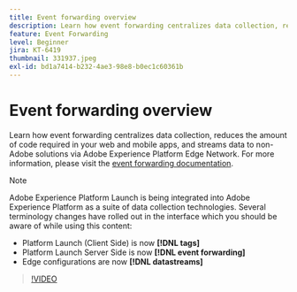 ```yaml
---
title: Event forwarding overview
description: Learn how event forwarding centralizes data collection, reduces the amount of code required in your web and mobile apps, and streams data to non-Adobe solutions via Adobe Experience Platform Edge Network.
feature: Event Forwarding
level: Beginner
jira: KT-6419
thumbnail: 331937.jpeg
exl-id: bd1a7414-b232-4ae3-98e8-b0ec1c60361b
---
```

# Event forwarding overview

Learn how event forwarding centralizes data collection, reduces the amount of code required in your web and mobile apps, and streams data to non-Adobe solutions via Adobe Experience Platform Edge Network. For more information, please visit the [event forwarding documentation](https://experienceleague.adobe.com/docs/experience-platform/tags/event-forwarding/overview.html).

>[!NOTE]
>
>Adobe Experience Platform Launch is being integrated into Adobe Experience Platform as a suite of data collection technologies. Several terminology changes have rolled out in the interface which you should be aware of while using this content:
>
> * Platform Launch (Client Side) is now **[!DNL tags]** 
> * Platform Launch Server Side is now **[!DNL event forwarding]** 
> * Edge configurations are now **[!DNL datastreams]**

>[!VIDEO](https://video.tv.adobe.com/v/331937?learn=on)